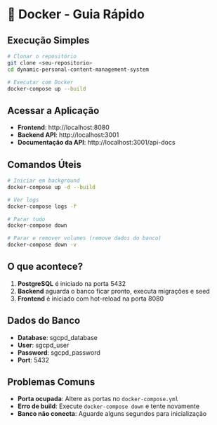 # 🐳 Docker - Guia Rápido

## Execução Simples

```bash
# Clonar o repositório
git clone <seu-repositorio>
cd dynamic-personal-content-management-system

# Executar com Docker
docker-compose up --build
```

## Acessar a Aplicação

- **Frontend**: http://localhost:8080
- **Backend API**: http://localhost:3001
- **Documentação da API**: http://localhost:3001/api-docs

## Comandos Úteis

```bash
# Iniciar em background
docker-compose up -d --build

# Ver logs
docker-compose logs -f

# Parar tudo
docker-compose down

# Parar e remover volumes (remove dados do banco)
docker-compose down -v
```

## O que acontece?

1. **PostgreSQL** é iniciado na porta 5432
2. **Backend** aguarda o banco ficar pronto, executa migrações e seed
3. **Frontend** é iniciado com hot-reload na porta 8080

## Dados do Banco

- **Database**: sgcpd_database
- **User**: sgcpd_user
- **Password**: sgcpd_password
- **Port**: 5432

## Problemas Comuns

- **Porta ocupada**: Altere as portas no `docker-compose.yml`
- **Erro de build**: Execute `docker-compose down` e tente novamente
- **Banco não conecta**: Aguarde alguns segundos para inicialização

